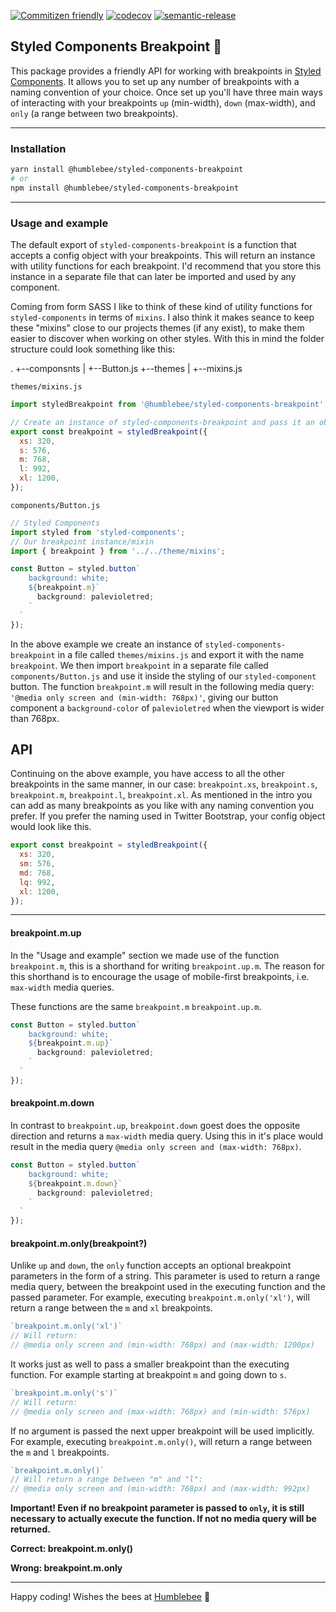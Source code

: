 [![Commitizen friendly](https://img.shields.io/badge/commitizen-friendly-brightgreen.svg)](http://commitizen.github.io/cz-cli/)
[![codecov](https://codecov.io/gh/wearehumblebee/styled-components-breakpoint/branch/master/graph/badge.svg)](https://codecov.io/gh/wearehumblebee/styled-components-breakpoint)
[![semantic-release](https://img.shields.io/badge/%20%20%F0%9F%93%A6%F0%9F%9A%80-semantic--release-e10079.svg)](https://github.com/semantic-release/semantic-release)

## Styled Components Breakpoint 💅
This package provides a friendly API for working with breakpoints in [Styled Components](https://www.styled-components.com/). It allows you to set up any number of breakpoints with a naming convention of your choice.
Once set up you'll have three main ways of interacting with your breakpoints `up` (min-width), `down` (max-width), and `only` (a range between two breakpoints).

---

### Installation
```sh
yarn install @humblebee/styled-components-breakpoint
# or
npm install @humblebee/styled-components-breakpoint
```
---

### Usage and example

The default export of `styled-components-breakpoint` is a function that accepts a config object with your breakpoints. This will return an instance with utility functions for each breakpoint.
I'd recommend that you store this instance in a separate file that can later be imported and used by any component.

Coming from form SASS I like to think of these kind of utility functions for `styled-components` in terms of `mixins`. I also think it makes seance to keep these "mixins" close to our projects themes (if any exist), to make them easier to discover when working on other styles. With this in mind the folder structure could look something like this:

.
+--componsnts
|  +--Button.js
+--themes
|  +--mixins.js


`themes/mixins.js`
```javascript
import styledBreakpoint from '@humblebee/styled-components-breakpoint';

// Create an instance of styled-components-breakpoint and pass it an object of breakpoints.
export const breakpoint = styledBreakpoint({
  xs: 320,
  s: 576,
  m: 768,
  l: 992,
  xl: 1200,
});
```

`components/Button.js`
```javascript
// Styled Components
import styled from 'styled-components';
// Our breakpoint instance/mixin
import { breakpoint } from '../../theme/mixins';

const Button = styled.button`
    background: white;
    ${breakpoint.m}`
      background: palevioletred;
    `
  `
});
```

In the above example we create an instance of `styled-components-breakpoint` in a file called `themes/mixins.js` and export it with the name `breakpoint`.
We then import `breakpoint` in a separate file called `components/Button.js` and use it inside the styling of our `styled-component` button.
The function `breakpoint.m` will result in the following media query: `'@media only screen and (min-width: 768px)'`, giving our button component a `background-color` of `palevioletred` when the viewport is wider than 768px.

## API

Continuing on the above example, you have access to all the other breakpoints in the same manner, in our case: `breakpoint.xs`, `breakpoint.s`, `breakpoint.m`, `breakpoint.l`, `breakpoint.xl`. As mentioned in the intro you can add as many breakpoints as you like with any naming convention you prefer. If you prefer the naming used in Twitter Bootstrap, your config object would look like this.

```javascript
export const breakpoint = styledBreakpoint({
  xs: 320,
  sm: 576,
  md: 768,
  lq: 992,
  xl: 1200,
});
```

---

#### breakpoint.m.up

In the "Usage and example" section we made use of the function `breakpoint.m`, this is a shorthand for writing `breakpoint.up.m`. The reason for this shorthand is to encourage the usage of mobile-first breakpoints, i.e. `max-width` media queries.

These functions are the same `breakpoint.m` `breakpoint.up.m`.

```javascript
const Button = styled.button`
    background: white;
    ${breakpoint.m.up}`
      background: palevioletred;
    `
  `
});
```

#### breakpoint.m.down

In contrast to `breakpoint.up`, `breakpoint.down` goest does the opposite direction and returns a `max-width` media query. Using this in it's place would result in the media query `@media only screen and (max-width: 768px)`.


```javascript
const Button = styled.button`
    background: white;
    ${breakpoint.m.down}`
      background: palevioletred;
    `
  `
});
```

#### breakpoint.m.only(breakpoint?)

Unlike `up` and `down`, the `only` function accepts an optional breakpoint parameters in the form of a string. This parameter is used to return a range media query, between the breakpoint used in the executing function and the passed parameter.
For example, executing `breakpoint.m.only('xl')`, will return a range between the `m` and `xl` breakpoints.
```javascript
`breakpoint.m.only('xl')`
// Will return:
// @media only screen and (min-width: 768px) and (max-width: 1200px)
```

It works just as well to pass a smaller breakpoint than the executing function. For example starting at breakpoint `m` and going down to `s`.
```javascript
`breakpoint.m.only('s')`
// Will return:
// @media only screen and (max-width: 768px) and (min-width: 576px)
```

If no argument is passed the next upper breakpoint will be used implicitly. For example, executing `breakpoint.m.only()`, will return a range between the `m` and `l` breakpoints.

```javascript
`breakpoint.m.only()`
// Will return a range between "m" and "l":
// @media only screen and (min-width: 768px) and (max-width: 992px)
```

**Important! Even if no breakpoint parameter is passed to `only`, it is still necessary to actually execute the function. If not no media query will be returned.**

**Correct: breakpoint.m.only()**

**Wrong: breakpoint.m.only**

---

Happy coding! Wishes the bees at [Humblebee](https://humblebee.se) 🐝
